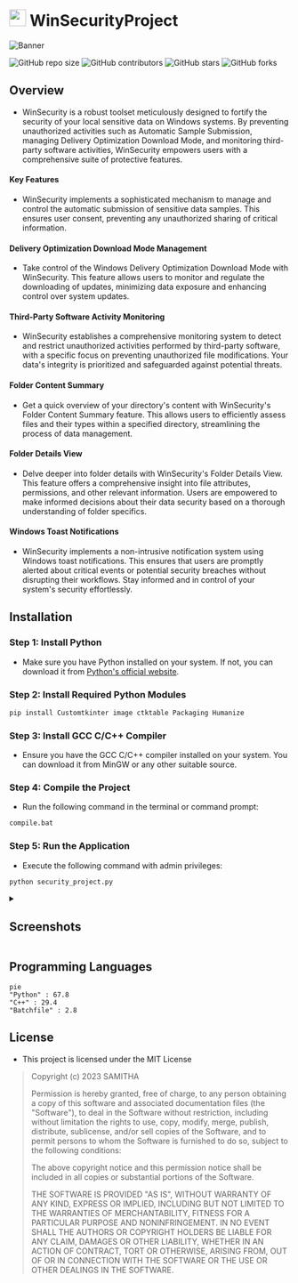 



<h1> <img src="https://github.com/smtkanchana66/WinSecurityProject/blob/main/test_images/logo3.png" width="30" heigth="30">
WinSecurityProject 
</h1>


<!-- <img align="center" src="https://github.com/smtkanchana66/WinSecurityProject/blob/Readme/test_images/Win3.png" alt="Banner"> -->
<img align="center" src="https://github.com/smtkanchana66/WinSecurityProject/blob/Readme/Readme-res/ban1.gif" alt="Banner" >


![GitHub repo size](https://img.shields.io/github/repo-size/drsamitha/WinSecurityProject)
![GitHub contributors](https://img.shields.io/github/contributors/drsamitha/WinSecurityProject)
![GitHub stars](https://img.shields.io/github/stars/drsamitha/WinSecurityProject?style=social)
![GitHub forks](https://img.shields.io/github/forks/drsamitha/WinSecurityProject?style=social)

## Overview
+  WinSecurity is a robust toolset meticulously designed to fortify the security of your local sensitive data on Windows systems. By preventing unauthorized activities such as Automatic Sample Submission, managing Delivery Optimization Download Mode, and monitoring third-party software activities, WinSecurity empowers users with a comprehensive suite of protective features.
#### Key Features 
+ WinSecurity implements a sophisticated mechanism to manage and control the automatic submission of sensitive data samples. This ensures user consent, preventing any unauthorized sharing of critical information.
#### Delivery Optimization Download Mode Management
+ Take control of the Windows Delivery Optimization Download Mode with WinSecurity. This feature allows users to monitor and regulate the downloading of updates, minimizing data exposure and enhancing control over system updates.
#### Third-Party Software Activity Monitoring
+ WinSecurity establishes a comprehensive monitoring system to detect and restrict unauthorized activities performed by third-party software, with a specific focus on preventing unauthorized file modifications. Your data's integrity is prioritized and safeguarded against potential threats.
#### Folder Content Summary
+ Get a quick overview of your directory's content with WinSecurity's Folder Content Summary feature. This allows users to efficiently assess files and their types within a specified directory, streamlining the process of data management.
#### Folder Details View
+ Delve deeper into folder details with WinSecurity's Folder Details View. This feature offers a comprehensive insight into file attributes, permissions, and other relevant information. Users are empowered to make informed decisions about their data security based on a thorough understanding of folder specifics.
#### Windows Toast Notifications
+ WinSecurity implements a non-intrusive notification system using Windows toast notifications. This ensures that users are promptly alerted about critical events or potential security breaches without disrupting their workflows. Stay informed and in control of your system's security effortlessly.


## Installation

### Step 1: Install Python

- Make sure you have Python installed on your system. If not, you can download it from [Python's official website](https://www.python.org/).


### Step 2: Install Required Python Modules

```bash
pip install Customtkinter image ctktable Packaging Humanize
```


<!-- install python
import Customtkinter, image, ctktable, Packaging, Humanize python modules
install gcc c/c++ compiler
run the compile.bat file
run the security.py with admin previlage. -->


### Step 3: Install GCC C/C++ Compiler
- Ensure you have the GCC C/C++ compiler installed on your system. You can download it from MinGW or any other suitable source.


### Step 4: Compile the Project
- Run the following command in the terminal or command prompt:
```bash
compile.bat
```



### Step 5: Run the Application
- Execute the following command with admin privileges:
```bash
python security_project.py
```


<details>
  <summary>  <h2>  Screenshots  </h2>  </summary>

  
  ![Screenshot 1](https://github.com/smtkanchana66/WinSecurityProject/blob/Readme/Readme-res/sc1.png)
  ![Screenshot 1](https://github.com/smtkanchana66/WinSecurityProject/blob/Readme/Readme-res/sc2.png)
  
  


  
</details>

## Programming Languages

```mermaid
pie
"Python" : 67.8
"C++" : 29.4
"Batchfile" : 2.8
```


## License
- This project is licensed under the MIT License

>Copyright (c) 2023 SAMITHA
>
>Permission is hereby granted, free of charge, to any person obtaining a copy
>of this software and associated documentation files (the "Software"), to deal
>in the Software without restriction, including without limitation the rights
>to use, copy, modify, merge, publish, distribute, sublicense, and/or sell
>copies of the Software, and to permit persons to whom the Software is
>furnished to do so, subject to the following conditions:
>
>The above copyright notice and this permission notice shall be included in all
>copies or substantial portions of the Software.
>
>THE SOFTWARE IS PROVIDED "AS IS", WITHOUT WARRANTY OF ANY KIND, EXPRESS OR
>IMPLIED, INCLUDING BUT NOT LIMITED TO THE WARRANTIES OF MERCHANTABILITY,
>FITNESS FOR A PARTICULAR PURPOSE AND NONINFRINGEMENT. IN NO EVENT SHALL THE
>AUTHORS OR COPYRIGHT HOLDERS BE LIABLE FOR ANY CLAIM, DAMAGES OR OTHER
>LIABILITY, WHETHER IN AN ACTION OF CONTRACT, TORT OR OTHERWISE, ARISING FROM,
>OUT OF OR IN CONNECTION WITH THE SOFTWARE OR THE USE OR OTHER DEALINGS IN THE
>SOFTWARE.



